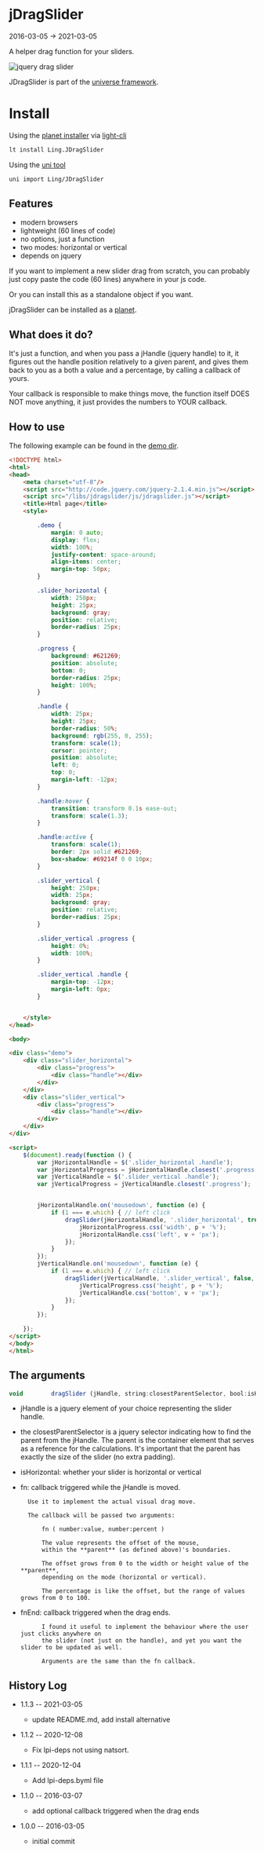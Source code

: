 jDragSlider
================
2016-03-05 -> 2021-03-05



A helper drag function for your sliders.



![jquery drag slider](http://lingtalfi.com/img/universe/JDragSlider/jdragslider.gif)


JDragSlider is part of the [universe framework](https://github.com/karayabin/universe-snapshot).


Install
=============


Using the [planet installer](https://github.com/lingtalfi/Light_PlanetInstaller) via [light-cli](https://github.com/lingtalfi/Light_Cli)
```bash
lt install Ling.JDragSlider
```

Using the [uni tool](https://github.com/lingtalfi/universe-naive-importer)
```bash
uni import Ling/JDragSlider
```




Features
-------------

- modern browsers
- lightweight (60 lines of code)
- no options, just a function
- two modes: horizontal or vertical
- depends on jquery



If you want to implement a new slider drag from scratch, you can probably just copy paste 
the code (60 lines) anywhere in your js code.

Or you can install this as a standalone object if you want.

jDragSlider can be installed as a [planet](https://github.com/lingtalfi/Observer/blob/master/article/article.planetReference.eng.md).



What does it do?
--------------------

It's just a function, and when you pass a jHandle (jquery handle) to it, it figures out the handle position
relatively to a given parent, and gives them back to you as a both a value and a percentage, by calling 
a callback of yours.

Your callback is responsible to make things move, the function itself DOES NOT move anything, 
it just provides the numbers to YOUR callback.




How to use
--------------

The following example can be found in the [demo dir](https://github.com/lingtalfi/jdragslider/blob/master/www/libs/jdragslider/demo).

```html
<!DOCTYPE html>
<html>
<head>
    <meta charset="utf-8"/>
    <script src="http://code.jquery.com/jquery-2.1.4.min.js"></script>
    <script src="/libs/jdragslider/js/jdragslider.js"></script>
    <title>Html page</title>
    <style>

        .demo {
            margin: 0 auto;
            display: flex;
            width: 100%;
            justify-content: space-around;
            align-items: center;
            margin-top: 50px;
        }

        .slider_horizontal {
            width: 250px;
            height: 25px;
            background: gray;
            position: relative;
            border-radius: 25px;
        }

        .progress {
            background: #621269;
            position: absolute;
            bottom: 0;
            border-radius: 25px;
            height: 100%;
        }

        .handle {
            width: 25px;
            height: 25px;
            border-radius: 50%;
            background: rgb(255, 0, 255);
            transform: scale(1);
            cursor: pointer;
            position: absolute;
            left: 0;
            top: 0;
            margin-left: -12px;
        }

        .handle:hover {
            transition: transform 0.1s ease-out;
            transform: scale(1.3);
        }

        .handle:active {
            transform: scale(1);
            border: 2px solid #621269;
            box-shadow: #69214f 0 0 10px;
        }

        .slider_vertical {
            height: 250px;
            width: 25px;
            background: gray;
            position: relative;
            border-radius: 25px;
        }

        .slider_vertical .progress {
            height: 0%;
            width: 100%;
        }

        .slider_vertical .handle {
            margin-top: -12px;
            margin-left: 0px;
        }


    </style>
</head>

<body>

<div class="demo">
    <div class="slider_horizontal">
        <div class="progress">
            <div class="handle"></div>
        </div>
    </div>
    <div class="slider_vertical">
        <div class="progress">
            <div class="handle"></div>
        </div>
    </div>
</div>

<script>
    $(document).ready(function () {
        var jHorizontalHandle = $('.slider_horizontal .handle');
        var jHorizontalProgress = jHorizontalHandle.closest('.progress');
        var jVerticalHandle = $('.slider_vertical .handle');
        var jVerticalProgress = jVerticalHandle.closest('.progress');


        jHorizontalHandle.on('mousedown', function (e) {
            if (1 === e.which) { // left click
                dragSlider(jHorizontalHandle, '.slider_horizontal', true, function (v, p) {
                    jHorizontalProgress.css('width', p + '%');
                    jHorizontalHandle.css('left', v + 'px');
                });
            }
        });
        jVerticalHandle.on('mousedown', function (e) {
            if (1 === e.which) { // left click
                dragSlider(jVerticalHandle, '.slider_vertical', false, function (v, p) {
                    jVerticalProgress.css('height', p + '%');
                    jVerticalHandle.css('bottom', v + 'px');
                });
            }
        });

    });
</script>
</body>
</html>
```




The arguments
-----------------

```js
void        dragSlider (jHandle, string:closestParentSelector, bool:isHorizontal, fn, ?fnEnd);
```

- jHandle is a jquery element of your choice representing the slider handle.
- the closestParentSelector is a jquery selector indicating how to find the parent from the jHandle.
        The parent is the container element that serves as a reference for the calculations.
        It's important that the parent has exactly the size of the slider (no extra padding).
- isHorizontal: whether your slider is horizontal or vertical        
- fn: callback triggered while the jHandle is moved.
        
        Use it to implement the actual visual drag move.

        The callback will be passed two arguments:
         
            fn ( number:value, number:percent )
            
            The value represents the offset of the mouse, 
            within the **parent** (as defined above)'s boundaries.
            
            The offset grows from 0 to the width or height value of the **parent**,
            depending on the mode (horizontal or vertical).
            
            The percentage is like the offset, but the range of values grows from 0 to 100.
        
- fnEnd: callback triggered when the drag ends.

            I found it useful to implement the behaviour where the user just clicks anywhere on 
            the slider (not just on the handle), and yet you want the slider to be updated as well.
            
            Arguments are the same than the fn callback. 






History Log
------------------

- 1.1.3 -- 2021-03-05

    - update README.md, add install alternative

- 1.1.2 -- 2020-12-08

    - Fix lpi-deps not using natsort.

- 1.1.1 -- 2020-12-04

    - Add lpi-deps.byml file

- 1.1.0 -- 2016-03-07

    - add optional callback triggered when the drag ends
    
- 1.0.0 -- 2016-03-05

    - initial commit
    
    







